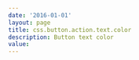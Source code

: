 ```yaml
---
date: '2016-01-01'
layout: page
title: css.button.action.text.color
description: Button text color
value:  
---
```

